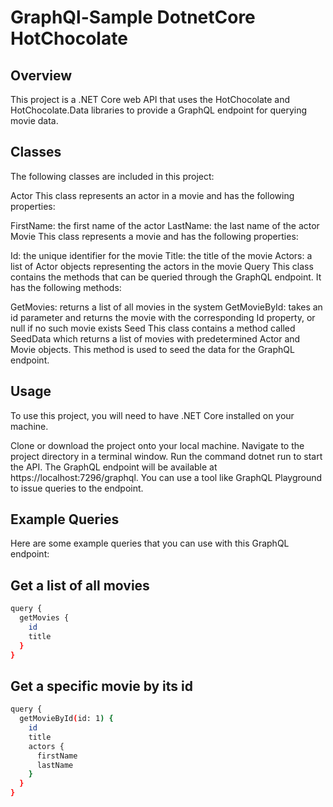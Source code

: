 # GraphQl-Sample DotnetCore HotChocolate
## Overview

This project is a .NET Core web API that uses the HotChocolate and HotChocolate.Data libraries to provide a GraphQL endpoint for querying movie data.


## Classes
The following classes are included in this project:

Actor
This class represents an actor in a movie and has the following properties:

FirstName: the first name of the actor
LastName: the last name of the actor 
Movie
This class represents a movie and has the following properties:

Id: the unique identifier for the movie
Title: the title of the movie
Actors: a list of Actor objects representing the actors in the movie
Query
This class contains the methods that can be queried through the GraphQL endpoint. It has the following methods:

GetMovies: returns a list of all movies in the system
GetMovieById: takes an id parameter and returns the movie with the corresponding Id property, or null if no such movie exists
Seed
This class contains a method called SeedData which returns a list of movies with predetermined Actor and Movie objects. This method is used to seed the data for the GraphQL endpoint.



## Usage
To use this project, you will need to have .NET Core installed on your machine.

Clone or download the project onto your local machine.
Navigate to the project directory in a terminal window.
Run the command dotnet run to start the API.
The GraphQL endpoint will be available at https://localhost:7296/graphql. You can use a tool like GraphQL Playground to issue queries to the endpoint.



## Example Queries

Here are some example queries that you can use with this GraphQL endpoint:

## Get a list of all movies

```sh
query {
  getMovies {
    id
    title
  }
}

```
## Get a specific movie by its id

```sh
query {
  getMovieById(id: 1) {
    id
    title
    actors {
      firstName
      lastName
    }
  }
}

```
